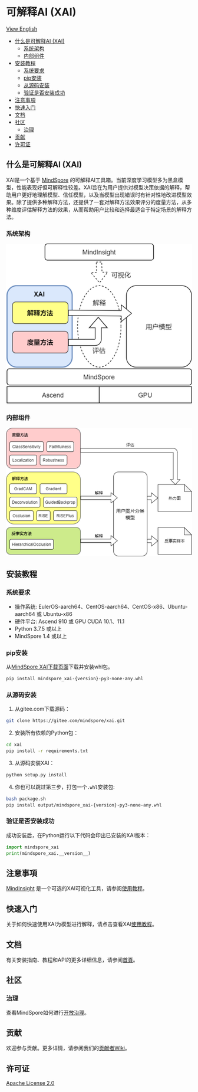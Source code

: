 # 可解释AI (XAI)

[View English](./README.md)

<!-- TOC --->

- [什么是可解释AI (XAI)](#什么是可解释ai-xai)
    - [系统架构](#系统架构)
    - [内部组件](#内部组件)
- [安装教程](#安装教程)
    - [系统要求](#系统要求)
    - [pip安装](#pip安装)
    - [从源码安装](#从源码安装)
    - [验证是否安装成功](#验证是否安装成功)
- [注意事項](#注意事項)
- [快速入门](#快速入门)
- [文档](#文档)
- [社区](#社区)
    - [治理](#治理)
- [贡献](#贡献)
- [许可证](#许可证)

<!-- /TOC -->

## 什么是可解释AI (XAI)

XAI是一个基于 [MindSpore](https://www.mindspore.cn/en) 的可解释AI工具箱。当前深度学习模型多为黑盒模型，性能表现好但可解释性较差。XAI旨在为用户提供对模型决策依据的解释，帮助用户更好地理解模型、信任模型，以及当模型出现错误时有针对性地改进模型效果。除了提供多种解释方法，还提供了一套对解释方法效果评分的度量方法，从多种维度评估解释方法的效果，从而帮助用户比较和选择最适合于特定场景的解释方法。

### 系统架构

![sys_arch](./images/sys_arch_cn.png)

### 内部组件

![internal](./images/internal_cn.png)

## 安装教程

### 系统要求

- 操作系统: EulerOS-aarch64、CentOS-aarch64、CentOS-x86、Ubuntu-aarch64 或 Ubuntu-x86
- 硬件平台: Ascend 910 或 GPU CUDA 10.1、11.1
- Python 3.7.5 或以上
- MindSpore 1.4 或以上

### pip安装

从[MindSpore XAI下载页面](https://www.mindspore.cn/versions)下载并安装whl包。

```bash
pip install mindspore_xai-{version}-py3-none-any.whl
```

### 从源码安装

1. 从gitee.com下载源码：

```bash
git clone https://gitee.com/mindspore/xai.git
```

2. 安装所有依赖的Python包：

```bash
cd xai
pip install -r requirements.txt
```

3. 从源码安装XAI：

```bash
python setup.py install
```

4. 你也可以跳过第三步，打包一个`.whl`安装包:

```bash
bash package.sh
pip install output/mindspore_xai-{version}-py3-none-any.whl
```

### 验证是否安装成功

成功安装后，在Python运行以下代码会印出已安装的XAI版本：

```python
import mindspore_xai
print(mindspore_xai.__version__)
```

## 注意事項

[MindInsight](https://gitee.com/mindspore/mindinsight/blob/master/README.md) 是一个可选的XAI可视化工具，请参阅[使用教程](https://www.mindspore.cn/en)。

## 快速入门

关于如何快速使用XAI为模型进行解释，请点击查看XAI[使用教程](https://www.mindspore.cn/xai/docs/zh-CN/master/index.html)。

## 文档

有关安装指南、教程和API的更多详细信息，请参阅[首頁](https://www.mindspore.cn/xai)。

## 社区

### 治理

查看MindSpore如何进行[开放治理](https://gitee.com/mindspore/community/blob/master/governance.md)。

## 贡献

欢迎参与贡献。更多详情，请参阅我们的[贡献者Wiki](https://gitee.com/mindspore/mindspore/blob/master/CONTRIBUTING.md)。

## 许可证

[Apache License 2.0](LICENSE)
